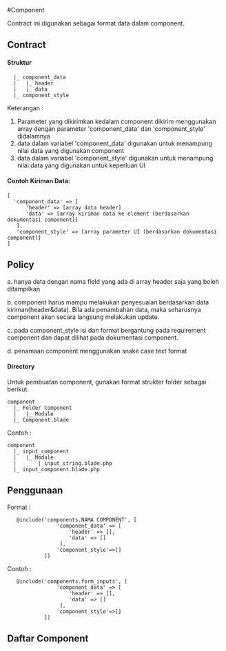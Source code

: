 #Component

Contract ini digunakan sebagai format data dalam component.

## Contract

#### Struktur
      |_ component_data
      |   |_ header
      |   |_ data
      |_ component_style

Keterangan :

1. Parameter yang dikirimkan kedalam component dikirim menggunakan array dengan parameter 'component_data' dan 'component_style' didalamnya
2. data dalam variabel 'component_data' digunakan untuk menampung nilai data yang digunakan component
3. data dalam variabel 'component_style' digunakan untuk menampung nilai data yang digunakan untuk keperluan UI

#### Contoh Kiriman Data:
	[
      'component_data' => [
          'header' => [array data header]
          'data' => [array kiriman data ke element (berdasarkan dokumentasi component)]
       ],
       'component_style' => [array parameter UI (berdasarkan dokumentasi component)]
	]

## Policy

a. hanya data dengan nama field yang ada di array header saja yang boleh ditampilkan 

b. component harus mampu melakukan penyesuaian berdasarkan data kiriman(header&data). Bila ada penambahan data, maka seharusnya component akan secara langsung melakukan update.

c. pada component_style isi dan format bergantung pada requirement component dan dapat dilihat pada dokumentasi component.

d. penamaan component menggunakan snake case text format

#### Directory

Untuk pembuatan component, gunakan format strukter folder sebagai berikut.

    component
      |_ Folder Component
      |   |_ Module
      |_ Component.blade
      
Contoh :

    component
      |_ input_component
      |   |_ Module
      |       |_input_string.blade.php
      |_ input_component.blade.php

## Penggunaan

Format :

       @include('components.NAMA COMPONENT', [
                    'component_data' => [
                        'header' => [],
                        'data' => []
                     ],
                    'component_style'=>[]
                ])

Contoh :

       @include('components.form_inputs', [
                    'component_data' => [
                        'header' => [],
                        'data' => []
                     ],
                    'component_style'=>[]
                ])

## Daftar Component
